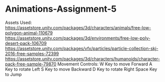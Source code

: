 # Animations-Assignment-5
Assets Used:
https://assetstore.unity.com/packages/3d/characters/animals/free-low-polygon-animal-110679
https://assetstore.unity.com/packages/3d/environments/free-low-poly-desert-pack-106709
https://assetstore.unity.com/packages/vfx/particles/particle-collection-skj-2016-free-samples-72399
https://assetstore.unity.com/packages/3d/characters/humanoids/character-pack-free-sample-79870
Movement Controls:
W Key to move Forward
A Key to rotate Left
S Key to move Backward
D Key to rotate Right
Space Key to Jump
